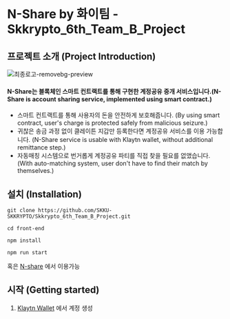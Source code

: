 # N-Share by 화이팀 - Skkrypto_6th_Team_B_Project

## 프로젝트 소개 (Project Introduction)
![최종로고-removebg-preview](https://user-images.githubusercontent.com/64328412/100838233-6ef1d700-34b5-11eb-9e6c-af9fbcb50901.png)
#### N-Share는 블록체인 스마트 컨트랙트를 통해 구현한 계정공유 중개 서비스입니다.(N-Share is account sharing service, implemented using smart contract.)

+ 스마트 컨트랙트를 통해 사용자의 돈을 안전하게 보호해줍니다.
(By using smart contract, user's charge is protected safely from malicious seizure.)
+ 귀찮은 송금 과정 없이 클레이튼 지갑만 등록한다면 계정공유 서비스를 이용 가능합니다. 
(N-Share service is usable with Klaytn wallet, without additional remittance step.)
+ 자동매칭 시스템으로 번거롭게 계정공유 파티를 직접 찾을 필요를 없앴습니다. 
(With auto-matching system, user don't have to find their match by themselves.)

## 설치 (Installation)
```
git clone https://github.com/SKKU-SKKRYPTO/Skkrypto_6th_Team_B_Project.git

cd front-end

npm install

npm run start
```

혹은 [N-share](https://skku-skkrypto.github.io/Skkrypto_6th_Team_B_Project/) 에서 이용가능

## 시작 (Getting started)

1. [Klaytn Wallet](https://baobab.wallet.klaytn.com/) 에서 계정 생성
